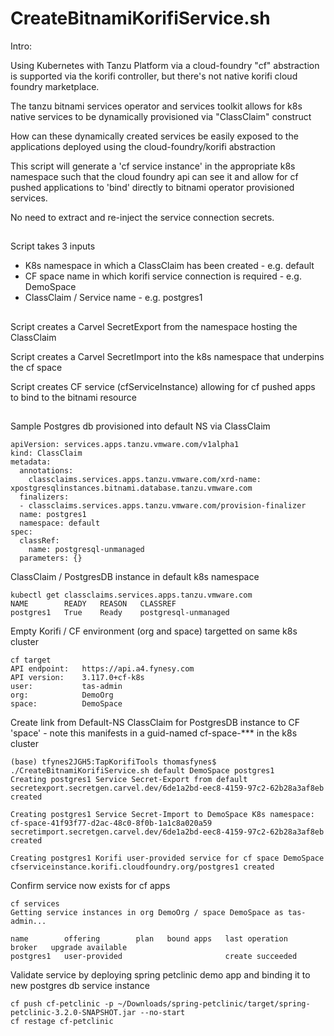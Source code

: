 # CreateBitnamiKorifiService.sh

Intro:

Using Kubernetes with Tanzu Platform via a cloud-foundry "cf" abstraction is supported via the korifi controller, but there's not native korifi cloud foundry marketplace.

The tanzu bitnami services operator and services toolkit allows for k8s native services to be dynamically provisioned via "ClassClaim" construct

How can these dynamically created services be easily exposed to the applications deployed using the cloud-foundry/korifi abstraction

This script will generate a 'cf service instance' in the appropriate k8s namespace such that the cloud foundry api can see it and allow for cf pushed applications to 'bind' directly to bitnami operator provisioned services. 

No need to extract and re-inject the service connection secrets.


##


Script takes 3 inputs
- K8s namespace in which a ClassClaim has been created - e.g. default
- CF space name in which korifi service connection is required - e.g. DemoSpace
- ClassClaim / Service name - e.g. postgres1

##

Script creates a Carvel SecretExport from the namespace hosting the ClassClaim

Script creates a Carvel SecretImport into the k8s namespace that underpins the cf space

Script creates CF service (cfServiceInstance) allowing for cf pushed apps to bind to the bitnami resource

##

Sample Postgres db provisioned into default NS via ClassClaim
```
apiVersion: services.apps.tanzu.vmware.com/v1alpha1
kind: ClassClaim
metadata:
  annotations:
    classclaims.services.apps.tanzu.vmware.com/xrd-name: xpostgresqlinstances.bitnami.database.tanzu.vmware.com
  finalizers:
  - classclaims.services.apps.tanzu.vmware.com/provision-finalizer
  name: postgres1
  namespace: default
spec:
  classRef:
    name: postgresql-unmanaged
  parameters: {}
```

ClassClaim / PostgresDB instance in default k8s namespace
```
kubectl get classclaims.services.apps.tanzu.vmware.com
NAME        READY   REASON   CLASSREF
postgres1   True    Ready    postgresql-unmanaged
```

Empty Korifi / CF environment (org and space) targetted on same k8s cluster
```
cf target
API endpoint:   https://api.a4.fynesy.com
API version:    3.117.0+cf-k8s
user:           tas-admin
org:            DemoOrg
space:          DemoSpace
```
Create link from Default-NS ClassClaim for PostgresDB instance to CF 'space' - note this manifests in a guid-named cf-space-*** in the k8s cluster
```
(base) tfynes2JGH5:TapKorifiTools thomasfynes$ ./CreateBitnamiKorifiService.sh default DemoSpace postgres1
Creating postgres1 Service Secret-Export from default
secretexport.secretgen.carvel.dev/6de1a2bd-eec8-4159-97c2-62b28a3af8eb created

Creating postgres1 Service Secret-Import to DemoSpace K8s namespace: cf-space-41f93f77-d2ac-48c0-8f0b-1a1c8a020a59
secretimport.secretgen.carvel.dev/6de1a2bd-eec8-4159-97c2-62b28a3af8eb created

Creating postgres1 Korifi user-provided service for cf space DemoSpace
cfserviceinstance.korifi.cloudfoundry.org/postgres1 created
```
Confirm service now exists for cf apps
```
cf services
Getting service instances in org DemoOrg / space DemoSpace as tas-admin...

name        offering        plan   bound apps   last operation     broker   upgrade available
postgres1   user-provided                       create succeeded
```

Validate service by deploying spring petclinic demo app and binding it to new postgres db service instance
```
cf push cf-petclinic -p ~/Downloads/spring-petclinic/target/spring-petclinic-3.2.0-SNAPSHOT.jar --no-start
cf restage cf-petclinic
```

